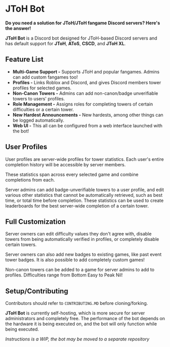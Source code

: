 # JToH Bot

**Do you need a solution for JToH/JToH fangame Discord servers? Here's the answer!**

**JToH Bot** is a Discord bot designed for JToH-based Discord servers and has default support for **JToH**, **AToS**, **CSCD**, and **JToH XL**.

## Feature List

* **Multi-Game Support -** Supports JToH and popular fangames. Admins can add custom fangames too!
* **Profiles -** Links Roblox and Discord, and gives Discord members tower profiles for selected games.
* **Non-Canon Towers -** Admins can add non-canon/badge unverifiable towers to users' profiles.
* **Role Management -** Assigns roles for completing towers of certain difficulties or a certain tower.
* **New Hardest Announcements -** New hardests, among other things can be logged automatically.
* **Web UI -** This all can be configured from a web interface launched with the bot!

## User Profiles

User profiles are server-wide profiles for tower statistics. Each user's entire completion history will be accessible by server members.

These statistics span across every selected game and combine completions from each.

Server admins can add badge-unverifiable towers to a user profile, and edit various other statistics that cannot be automatically retrieved, such as best time, or total time before completion. These statistics can be used to create leaderboards for the best server-wide completion of a certain tower.

## Full Customization

Server owners can edit difficulty values they don't agree with, disable towers from being automatically verified in profiles, or completely disable certain towers.

Server owners can also add new badges to existing games, like past event tower badges. It is also possible to add completely custom games!

Non-canon towers can be added to a game for server admins to add to profiles. Difficulties range from Bottom Easy to Peak Nil!

## Setup/Contributing

Contributors should refer to `CONTRIBUTING.MD` before cloning/forking.

**JToH Bot** is currently self-hosting, which is more secure for server administrators and completely free. The performance of the bot depends on the hardware it is being executed on, and the bot will only function while being executed.

*Instructions is a WIP, the bot may be moved to a separate repository*
